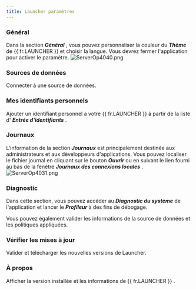 ```yaml
---
title: Launcher paramètres
---
```

### Général 
Dans la section ***Général*** , vous pouvez personnaliser la couleur du ***Thème*** de {{ fr.LAUNCHER }} et choisir la langue. Vous devrez fermer l'application pour activer le paramètre. 
![ServerOp4040.png](/img/fr/server/ServerOp4040.png)  

### Sources de données 
Connecter à une source de données. 

### Mes identifiants personnels 
Ajouter un identifiant personnel a votre {{ fr.LAUNCHER }} à partir de la liste d' ***Entrée d'identifiants*** . 

### Journaux 
L'information de la section ***Journaux*** est principalement destinée aux administrateurs et aux développeurs d'applications. Vous pouvez localiser le fichier journal en cliquant sur le bouton ***Ouvrir*** ou en suivant le lien fourni au bas de la fenêtre ***Journaux des connexions locales*** . 
![ServerOp4031.png](/img/fr/server/ServerOp4031.png) 

### Diagnostic 
Dans cette section, vous pouvez accéder au ***Diagnostic du système*** de l'application et lancer le ***Profileur*** à des fins de débogage.  

Vous pouvez également valider les informations de la source de données et les politiques appliquées. 

### Vérifier les mises à jour 
Valider et télécharger les nouvelles versions de Launcher. 

### À propos 
Afficher la version installée et les informations de {{ fr.LAUNCHER }} . 

